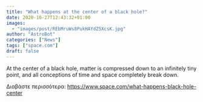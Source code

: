 ```yaml
---
title: "What happens at the center of a black hole?"
date: 2020-10-27T12:43:32+01:00
images:
  - "images/post/REbMruWs8PukHAYdZ5XcsK.jpg"
author: "AstroBot"
categories: ["News"]
tags: ["space.com"]
draft: false
---
```


At the center of a black hole, matter is compressed down to an infinitely tiny point, and all conceptions of time and space completely break down. 

Διαβάστε περισσότερα: https://www.space.com/what-happens-black-hole-center
